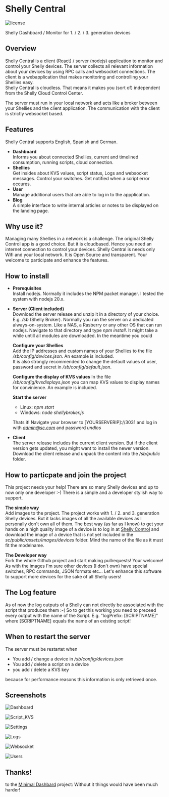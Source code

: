 # Shelly Central

![license](https://img.shields.io/badge/License-GNU%20GPL-blue)

Shelly Dashboard / Monitor for 1. / 2. / 3. generation devices

## Overview

Shelly Central is a client (React) / server (nodejs) application to monitor and control your Shelly devices. The server collects all relevant information about your devices by using RPC calls and websocket connections. The client is a webapplication that makes monitoring and controlling your Shellies easy. <br/>
Shelly Central is cloudless. That means it makes you (sort of) independent from the Shelly Cloud Control Center.

The server must run in your local network and acts like a broker between your Shellies and the client application. The communication with the client is strictly websocket based.

## Features
Shelly Central supports English, Spanish and German.

- **Dashboard**<br/>
  Informs you about connected Shellies, current and timelined consumption, running scripts, cloud connection.
- **Shellies**<br/>
  Get insides about KVS values, script status, Logs and websocket messages. Control your switches. Get notified when a script error occures.
- **User**<br/>
  Manage additional users that are able to log in to the appplication.
- **Blog**<br/>
  A simple interface to write internal articles or notes to be displayed on the landing page.

## Why use it?

Managing many Shellies in a network is a challenge. The original Shelly Control app is a good choice. But it is cloudbased. Hence you need an internet connection to control your devices. Shelly Central is needs only Wifi and your local network. It is Open Source and transparent. Your welcome to participate and enhance the features.

## How to install

- **Prerequisites**<br/>
  Install nodejs. Normally it includes the NPM packet manager. I tested the system with nodejs 20.x.
- **Server (Client included)** <br/>
  Download the server release and unzip it in a directory of your choice. E.g. _/sb_ (Shelly Broker). Normally you run the server on a dedicated always-on-system. Like a NAS, a Rasberry or any other OS that can run nodejs. Navigate to that directory and type _npm install_. It might take a while untill all modules are downloaded. In the meantime you could

  **Configure your Shellies**<br/>
  Add the IP addresses and custom names of your Shellies to the file _/sb/config/devices.json_. An example is included. <br/>
  It is also strongly recommended to change the default values of user, password and secret in _/sb/config/default.json_.

  **Configure the display of KVS values**
  In the file _/sb/config/kvsdisplays.json_ you can map KVS values to display names for convinience. An example is included.

  **Start the server**<br/>

  - Linux: _npm start_
  - Windows: _node shellybroker.js_

  Thats it! Navigate your browser to [YOURSERVERIP]://3031 and log in with *admin@sc.com* and password _undlos_

- **Client**<br/>
  The server release includes the current client version. But if the client version gets updated, you might want to install the newer version.<br/>
  Download the client release and unpack the content into the _/sb/public_ folder.

## How to particpate and join the project

This project needs your help! There are so many Shelly devices and up to now only one developer :-) There is a simple and a developer stylish way to support.

**The simple way**<br/>
Add images to the project. The project works with 1. / 2. and 3. generation Shelly devices. But it lacks images of all the available devices as I personally don't own all of them. The best way (as far as I know) to get your hands on a high quality image of a device is to log in at [Shelly Control](https://control.shelly.cloud) and download the image of a device that is not yet included in the _sc/public/assets/images/devices_ folder. Mind the name of the file as it must fit the modelname.

**The Developer way**<br/>
Fork the whole Github project and start making pullrequests! Your welcome! As with the images I'm sure other devices (I don't own) have special switches, RPC commands, JSON formats etc... Let's enhance this software to support more devices for the sake of all Shelly users!

## The Log feature ##
As of now the log outputs of a Shelly can not directly be associated with the script that produces them :-(
So to get this working you need to preceed every output with the name of the Script. E.g. "logPrefix: [SCRIPTNAME]" where [SCRIPTNAME] equals the name of an existing script!

## When to restart the server ##
The server must be restartet when
- You add / change a device in _/sb/config/devices.json_
- You add / delete a script on a device
- you add / delete a KVS key<br/>

because for performance reasons this  information is only retrieved once.

## Screenshots ##
![Dashboard](screens/Dashboard.png)

![Script_KVS](screens/Shellies_Script_KVS.png)

![Settings](screens/Shellies_Settings.png)

![Logs](screens/Shellies_Logs.png)

![Websocket](screens/Shellies_WS.png)

![Users](screens/Users.png)

## Thanks! ##
to the [Minimal Dashbard](https://minimal-kit-react.vercel.app/) project: Without it things would have been much harder!